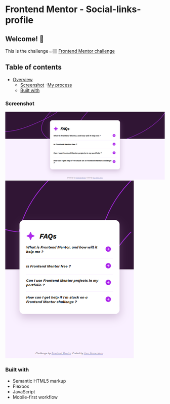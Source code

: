 # Frontend Mentor - Social-links-profile

## Welcome! 👋
This is the challenge 👉🏽
[Frontend Mentor challenge](https://www.frontendmentor.io/challenges/faq-accordion-wyfFdeBwBz)

## Table of contents
- [Overview](#)
    - [Screenshot](#screenshot)
-[My process](#)
    - [Built with](#built-with)

### Screenshot
![Desktop Screenshoot](/screenshoot/screenshoot_desktop.png)
![Mobile Screenshoot](/screenshoot/screenshoot_mobile.png)

### Built with
- Semantic HTML5 markup
- Flexbox
- JavaScript
- Mobile-first workflow